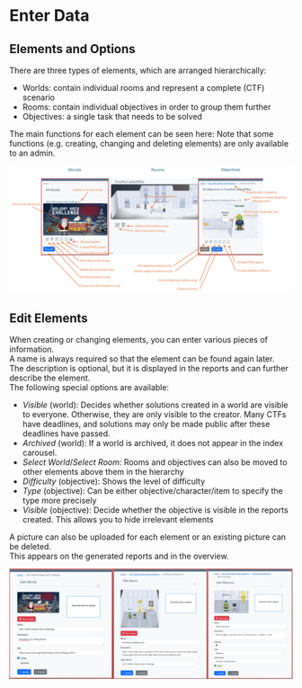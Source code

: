 # Enter Data

## Elements and Options

There are three types of elements, which are arranged hierarchically:

- Worlds: contain individual rooms and represent a complete (CTF) scenario
- Rooms: contain individual objectives in order to group them further
- Objectives: a single task that needs to be solved

The main functions for each element can be seen here:
Note that some functions (e.g. creating, changing and deleting elements) are only available to an admin.


![Data](./img/data.jpg)


## Edit Elements

When creating or changing elements, you can enter various pieces of information.  
A name is always required so that the element can be found again later.  
The description is optional, but it is displayed in the reports and can further describe the element.  
The following special options are available:

- *Visible* (world): Decides whether solutions created in a world are visible to everyone. Otherwise, they are only visible to the creator. Many CTFs have deadlines, and solutions may only be made public after these deadlines have passed.
- *Archived* (world): If a world is archived, it does not appear in the index carousel.
- *Select World*/*Select Room*: Rooms and objectives can also be moved to other elements above them in the hierarchy
- *Difficulty* (objective): Shows the level of difficulty
- *Type* (objective): Can be either objective/character/item to specify the type more precisely
- *Visible* (objective): Decide whether the objective is visible in the reports created. This allows you to hide irrelevant elements

A picture can also be uploaded for each element or an existing picture can be deleted.  
This appears on the generated reports and in the overview.  

![Edit](./img/edit.jpg)
